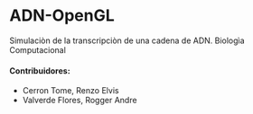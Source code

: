 # ADN-OpenGL
Simulaciòn de la transcripciòn de una cadena de ADN. Biologìa Computacional

#### Contribuidores:
* Cerron Tome, Renzo Elvis
* Valverde Flores, Rogger Andre
